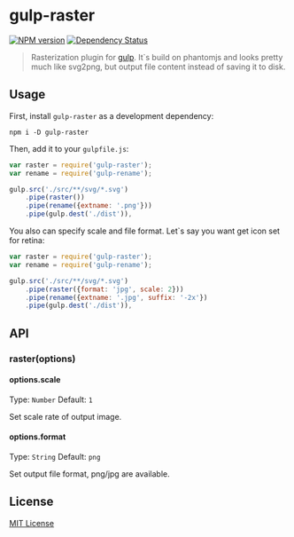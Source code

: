 # gulp-raster
[![NPM version][npm-image]][npm-url] [![Dependency Status][depstat-image]][depstat-url]

> Rasterization plugin for [gulp](https://github.com/wearefractal/gulp). It`s build on phantomjs and looks pretty much like svg2png, but output file content instead of saving it to disk. 

## Usage

First, install `gulp-raster` as a development dependency:

```shell
npm i -D gulp-raster
```

Then, add it to your `gulpfile.js`:

```javascript
var raster = require('gulp-raster');
var rename = require('gulp-rename');

gulp.src('./src/**/svg/*.svg')
    .pipe(raster())
    .pipe(rename({extname: '.png'}))
    .pipe(gulp.dest('./dist')),
```

You also can specify scale and file format. Let`s say you want get icon set for retina:

```javascript
var raster = require('gulp-raster');
var rename = require('gulp-rename');

gulp.src('./src/**/svg/*.svg')
    .pipe(raster({format: 'jpg', scale: 2}))
    .pipe(rename({extname: '.jpg', suffix: '-2x'})
    .pipe(gulp.dest('./dist')),
```

## API

### raster(options)

#### options.scale
Type: `Number`
Default: `1`

Set scale rate of output image.

#### options.format
Type: `String`
Default: `png`

Set output file format, png/jpg are available.

## License

[MIT License](http://en.wikipedia.org/wiki/MIT_License)

[npm-url]: https://npmjs.org/package/gulp-raster
[npm-image]: https://badge.fury.io/js/gulp-raster.png

[depstat-url]: https://david-dm.org/otouto/gulp-raster
[depstat-image]: https://david-dm.org/otouto/gulp-raster.png
